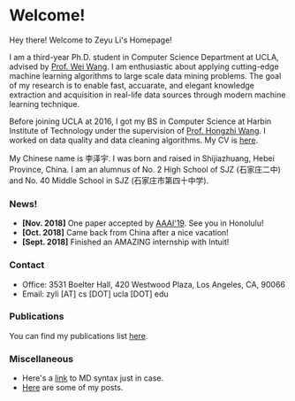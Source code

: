 # Welcome!

Hey there! Welcome to Zeyu Li's Homepage!

I am a third-year Ph.D. student in Computer Science Department at UCLA, advised by [Prof. Wei Wang](http://web.cs.ucla.edu/~weiwang).
I am enthusiastic about applying cutting-edge machine learning algorithms to large scale data mining problems.
The goal of my research is to enable fast, accuarate, and elegant knowledge extraction and acquisition in real-life data
sources through modern machine learning technique.

Before joining UCLA at 2016, I got my BS in Computer Science at Harbin Institute of Technology under the supervision of 
[Prof. Hongzhi Wang](http://homepage.hit.edu.cn/pages/wang). I worked on data quality and data cleaning algorithms.
My CV is [here](./pdfs/cv.pdf).

My Chinese name is 李泽宇. I was born and raised in Shijiazhuang, Hebei Province, China. I am an alumnus of No. 2 High School of SJZ (石家庄二中) and No. 40 Middle School in SJZ (石家庄市第四十中学).

### News!
- **[Nov. 2018]** One paper accepted by [AAAI'19](https://aaai.org/Conferences/AAAI-19). See you in Honolulu!
- **[Oct. 2018]** Came back from China after a nice vacation!
- **[Sept. 2018]** Finished an AMAZING internship with Intuit!

### Contact
- Office: 3531 Boelter Hall, 420 Westwood Plaza, Los Angeles, CA, 90066
- Email: zyli [AT] cs [DOT] ucla [DOT] edu

### Publications
You can find my publications list [here](./pages/publications.html).

### Miscellaneous
- Here's a [link](https://help.github.com/articles/basic-writing-and-formatting-syntax) to MD syntax just in case.
- [Here](./blogs/blog_index.html) are some of my posts.

